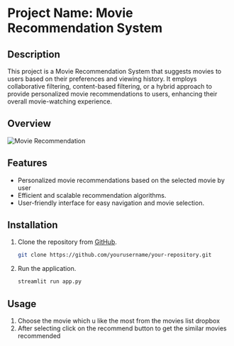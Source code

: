 # Project Name: Movie Recommendation System

## Description

This project is a Movie Recommendation System that suggests movies to users based on their preferences and viewing history. It employs collaborative filtering, content-based filtering, or a hybrid approach to provide personalized movie recommendations to users, enhancing their overall movie-watching experience.

## Overview
![Movie Recommendation](https://github.com/Pritush09/MOVIE-RECOMMENDATION-SYSTEM/assets/89287734/c2048a21-25da-451b-868c-9cb2fa975f3a)



## Features

- Personalized movie recommendations based on the selected movie by user
- Efficient and scalable recommendation algorithms.
- User-friendly interface for easy navigation and movie selection.

## Installation

1. Clone the repository from [GitHub](https://github.com/Pritush09/MOVIE-RECOMMENDATION-SYSTEM).
   
   ```bash
   git clone https://github.com/yourusername/your-repository.git
   ```

3. Run the application.
   
   ```bash
   streamlit run app.py
   ```

## Usage

1. Choose the movie which u like the most from the movies list dropbox
2. After selecting click on the recommend button to get the similar movies recommended

